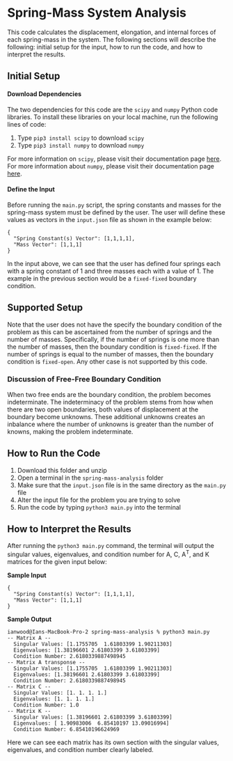# Spring-Mass System Analysis

This code calculates the displacement, elongation, and internal forces of each spring-mass in the system. The following sections will describe the following: initial setup for the input, how to run the code, and how to interpret the results.

## Initial Setup

#### Download Dependencies

The two dependencies for this code are the `scipy` and `numpy` Python code libraries. To install these libraries on your local machine, run the following lines of code:

1. Type `pip3 install scipy` to  download `scipy`
2. Type `pip3 install numpy` to download `numpy`

For more information on `scipy`, please visit their documentation page [here](https://scipy.org). For more information about `numpy`, please visit their documentation page [here](https://numpy.org/doc/stable/user/whatisnumpy.html). 

#### Define the Input

Before running the `main.py` script, the spring constants and masses for the spring-mass system must be defined by the user. The user will define these values as vectors in the `input.json` file as shown in the example below:

```
{
  "Spring Constant(s) Vector": [1,1,1,1],
  "Mass Vector": [1,1,1]
}
```

In the input above, we can see that the user has defined four springs each with a spring constant of 1 and three masses each with a value of 1. The example in the previous section would be a `fixed-fixed` boundary condition.

## Supported Setup

Note that the user does not have the specify the boundary condition of the problem as this can be ascertained from the number of springs and the number of masses. Specifically, if the number of springs is one more than the number of masses, then the boundary condition is `fixed-fixed`. If the number of springs is equal to the number of masses, then the boundary condition is `fixed-open`. Any other case is not supported by this code.

### Discussion of Free-Free Boundary Condition

When two free ends are the boundary condition, the problem becomes indeterminate. The indeterminacy of the problem stems from how when there are two open boundaries, both values of displacement at the boundary become unknowns. These additional unknowns creates an inbalance where the number of unknowns is greater than the number of knowns, making the problem indeterminate. 

## How to Run the Code

1. Download this folder and unzip
2. Open a terminal in the `spring-mass-analysis` folder
3. Make sure that the `input.json` file is in the same directory as the `main.py` file
4. Alter the input file for the problem you are trying to solve
5. Run the code by typing `python3 main.py` into the terminal

## How to Interpret the Results

After running the `python3 main.py` command, the terminal will output the singular values, eigenvalues, and condition number for A, C, A<sup>T</sup>, and K matrices for the given input below:

**Sample Input**
```
{
  "Spring Constant(s) Vector": [1,1,1,1],
  "Mass Vector": [1,1,1]
}
```

**Sample Output**
```
ianwood@Ians-MacBook-Pro-2 spring-mass-analysis % python3 main.py
-- Matrix A --
  Singular Values: [1.1755705  1.61803399 1.90211303]
  Eigenvalues: [1.38196601 2.61803399 3.61803399]
  Condition Number: 2.6180339887498945
-- Matrix A transponse --
  Singular Values: [1.1755705  1.61803399 1.90211303]
  Eigenvalues: [1.38196601 2.61803399 3.61803399]
  Condition Number: 2.6180339887498945
-- Matrix C --
  Singular Values: [1. 1. 1. 1.]
  Eigenvalues: [1. 1. 1. 1.]
  Condition Number: 1.0
-- Matrix K --
  Singular Values: [1.38196601 2.61803399 3.61803399]
  Eigenvalues: [ 1.90983006  6.85410197 13.09016994]
  Condition Number: 6.85410196624969
```
Here we can see each matrix has its own section with the singular values, eigenvalues, and condition number clearly labeled.

